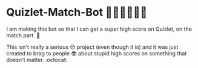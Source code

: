 # Quizlet-Match-Bot 🎅🎄🎁🎅🎄🎁
I am making this bot so that I can get a super high score on Quizlet, on the match part. 🚀

This isn't really a serious 😑 project (even though it is) and it was just created to brag to people 😎 about stupid high scores on something that doesn't matter. :octocat:
